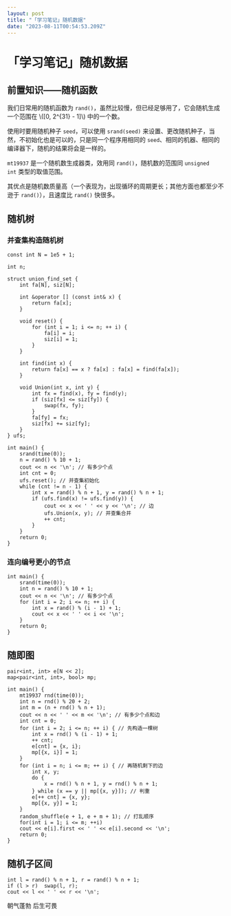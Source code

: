 ```yaml
---
layout: post
title: "「学习笔记」随机数据"
date: "2023-08-11T00:54:53.209Z"
---
```

「学习笔记」随机数据
==========

前置知识——随机函数
----------

我们日常用的随机函数为 `rand()`，虽然比较慢，但已经足够用了，它会随机生成一个范围在 \\(\[0, 2^{31} - 1\]\\) 中的一个数。

使用时要用随机种子 `seed`，可以使用 `srand(seed)` 来设置、更改随机种子，当然，不初始化也是可以的，只是同一个程序用相同的 `seed`、相同的机器、相同的编译器下，随机的结果将会是一样的。

`mt19937` 是一个随机数生成器类，效用同 `rand()`，随机数的范围同 `unsigned int` 类型的取值范围。

其优点是随机数质量高（一个表现为，出现循环的周期更长；其他方面也都至少不逊于 `rand()`），且速度比 `rand()` 快很多。

随机树
---

### 并查集构造随机树

    const int N = 1e5 + 1;
    
    int n;
    
    struct union_find_set {
        int fa[N], siz[N];
    
        int &operator [] (const int& x) {
            return fa[x];
        }
    
        void reset() {
            for (int i = 1; i <= n; ++ i) {
                fa[i] = i;
                siz[i] = 1;
            }
        }
    
        int find(int x) {
            return fa[x] == x ? fa[x] : fa[x] = find(fa[x]);
        }
    
        void Union(int x, int y) {
            int fx = find(x), fy = find(y);
            if (siz[fx] <= siz[fy]) {
                swap(fx, fy);
            }
            fa[fy] = fx;
            siz[fx] += siz[fy];
        }
    } ufs;
    
    int main() {
        srand(time(0));
        n = rand() % 10 + 1;
        cout << n << '\n'; // 有多少个点
        int cnt = 0;
        ufs.reset(); // 并查集初始化
        while (cnt != n - 1) {
            int x = rand() % n + 1, y = rand() % n + 1;
            if (ufs.find(x) != ufs.find(y)) {
                cout << x << ' ' << y << '\n'; // 边
                ufs.Union(x, y); // 并查集合并
                ++ cnt;
            }
        }
        return 0;
    }
    

### 连向编号更小的节点

    int main() {
        srand(time(0));
        int n = rand() % 10 + 1;
        cout << n << '\n'; // 有多少个点
        for (int i = 2; i <= n; ++ i) {
            int x = rand() % (i - 1) + 1;
            cout << x << ' ' << i << '\n';
        }
        return 0;
    }
    

随即图
---

    pair<int, int> e[N << 2];
    map<pair<int, int>, bool> mp;
    
    int main() {
        mt19937 rnd(time(0));
        int n = rnd() % 20 + 2;
        int m = (n + rnd() % n + 1);
        cout << n << ' ' << m << '\n'; // 有多少个点和边
        int cnt = 0;
        for (int i = 2; i <= n; ++ i) { // 先构造一棵树
            int x = rnd() % (i - 1) + 1;
            ++ cnt;
            e[cnt] = {x, i};
            mp[{x, i}] = 1;
        }
        for (int i = n; i <= m; ++ i) { // 再随机剩下的边
            int x, y;
            do {
                x = rnd() % n + 1, y = rnd() % n + 1;
            } while (x == y || mp[{x, y}]); // 判重
            e[++ cnt] = {x, y};
            mp[{x, y}] = 1;
        }
        random_shuffle(e + 1, e + m + 1); // 打乱顺序
        for(int i = 1; i <= m; ++i)
        cout << e[i].first << ' ' << e[i].second << '\n';
        return 0;
    }
    

随机子区间
-----

    int l = rand() % n + 1, r = rand() % n + 1;
    if (l > r)  swap(l, r);
    cout << l << ' ' << r << '\n';
    

朝气蓬勃 后生可畏